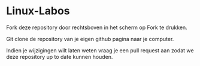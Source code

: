 # Linux-Labos

Fork deze repository door rechtsboven in het scherm op Fork te drukken.

Git clone de repository van je eigen github pagina naar je computer.

Indien je wijzigingen wilt laten weten vraag je een pull request aan zodat we deze repository up to date kunnen houden.
